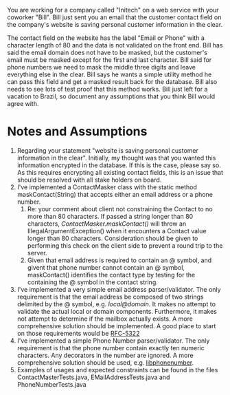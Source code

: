 You are working for a company called "Initech" on a web service with your coworker "Bill". 
Bill just sent you an email that the customer contact field on the company's website 
is saving personal customer information in the clear. 

The contact field on the website has the label "Email or Phone" with a character 
length of 80 and the data is not validated on the front end. Bill has said the email 
domain does not have to be masked, but the customer's email must be masked except 
for the first and last character. Bill said for phone numbers we need to mask the 
middle three digits and leave everything else in the clear. Bill says he wants a 
simple utility method he can pass this field and get a masked result back for the 
database. Bill also needs to see lots of test proof that this method works. 
Bill just left for a vacation to Brazil, so document any assumptions that you think Bill 
would agree with.



# Notes and Assumptions
1. Regarding your statement "website is saving personal customer information in the clear".
Initially, my thought was that you wanted this information encrypted in the database. If 
this is the case, please say so.  As this requires encrypting all existing contact fields,
this is an issue that should be resolved with all stake holders on board.
1. I've implemented a ContactMasker class with the static method maskContact(String) that 
accepts either an email address or a phone number. 
    1. Re: your comment about client not constraining the Contact to no more than 80 characters.
    If passed a string longer than 80 characters, _ContactMasker.maskContact()_  will throw an
    IllegalArgumentException() when it encounters a Contact value longer than 80 characters. 
    Consideration should be given to performing this check on the client side to prevent a round
    trip to the server.
    1. Given that email address is required to contain an @ symbol, and givent that phone number
    cannot contain an @ symbol, maskContact() identifies the contact type by testing for the 
    containing the @ symbol in the contact string.
1. I've implemented a very simple email address parser/validator. The only requirement is that
the email address be composed of two strings delimited by the @ symbol, e.g. _local@domain_.
It makes no attempt to validate the actual local or domain components. Furthermore, it makes
not attempt to determine if the mailbox actually exists. A more comprehensive solution should be
implemented.  A good place to start on those requirements would be [RFC-5322](https://tools.ietf.org/html/rfc5322#section-3.4) 
1. I've implemented a simple Phone Number parser/validator. The only requirement is that the
phone number contain exactly ten numeric characters. Any decorators in the number are ignored.
A more comprehensive solution should be used, e.g. [libphonenumber](https://github.com/google/libphonenumber).
1. Examples of usages and expected constraints can be found in the files ContactMasterTests.java,
EMailAddressTests.java and PhoneNumberTests.java    
